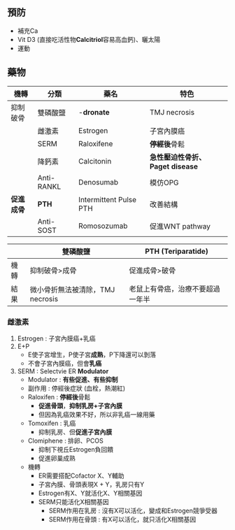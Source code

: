 ## 預防
- 補充Ca
- Vit D3 (直接吃活性物**Calcitriol**容易高血鈣)、曬太陽
- 運動
## 藥物
| 機轉     | 分類       | 藥名                   | 特色           |
|----------|------------|------------------------|----------------|
| 抑制破骨 | 雙磷酸鹽   | -**dronate**               | TMJ necrosis   |
|          | 雌激素     | Estrogen               | 子宮內膜癌     |
|          | SERM       | Raloxifene             | **停經後**骨鬆      |
|          | 降鈣素     | Calcitonin             | **急性壓迫性骨折、Paget disease**|
|          | Anti-RANKL | Denosumab              | 模仿OPG       |
| **促進成骨** | **PTH**        | Intermittent Pulse PTH | 改善結構       |
|          | Anti-SOST| Romosozumab       |   促進WNT pathway       |

|      | 雙磷酸鹽                         | PTH (Teriparatide)            |
|------|----------------------------------|------------------------------|
| 機轉 | 抑制破骨>成骨                    | 促進成骨>破骨                  |
| 結果 | 微小骨折無法被清除，TMJ necrosis | 老鼠上有骨癌，治療不要超過一年半 |
### 雌激素
1. Estrogen : 子宮內膜癌+乳癌
2. E+P
	- E使子宮增生，P使子宮**成熟**，P下降還可以剝落
	- 不會子宮內膜癌，但會**乳癌**
3. SERM : Selectvie ER **Modulator**
	- Modulator : **有些促進、有些抑制**
	- 副作用 : 停經後症狀 (血栓，熱潮紅)
	- Raloxifen : **停經後**骨鬆
		- **促進骨頭**，**抑制乳房+子宮內膜**
		- 但因為乳癌效果不好，所以非乳癌一線用藥
	- Tomoxifen : 乳癌
		- 抑制乳房、但**促進子宮內膜**
	- Clomiphene : 排卵、PCOS
		- 抑制下視丘Estrogen負回饋
		- 促進卵巢成熟
	- 機轉
		- ER需要搭配Cofactor X、Y輔助
		- 子宮內膜、骨頭表現X + Y，乳房只有Y
		- Estrogen有X、Y就活化X、Y相關基因
		- SERM只能活化X相關基因
			- SERM作用在乳房 : 沒有X可以活化，變成和Estrogen競爭受器
			- SERM作用在骨頭 : 有X可以活化，就只活化X相關基因
